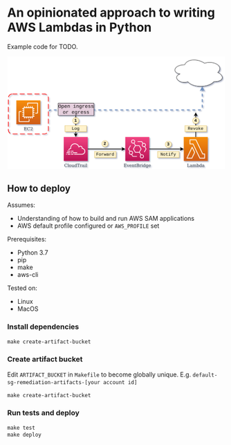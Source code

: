 # An opinionated approach to writing AWS Lambdas in Python

Example code for TODO.

![Flow Diagram](media/example_flow.png)

## How to deploy

Assumes:
* Understanding of how to build and run AWS SAM applications
* AWS default profile configured or `AWS_PROFILE` set

Prerequisites:
* Python 3.7
* pip
* make
* aws-cli

Tested on:
* Linux
* MacOS 

### Install dependencies

```shell script
make create-artifact-bucket
```

### Create artifact bucket

Edit `ARTIFACT_BUCKET` in `Makefile` to become globally unique. E.g. `default-sg-remediation-artifacts-[your account id]` 

```shell script
make create-artifact-bucket
```

### Run tests and deploy

```shell script
make test
make deploy
```
